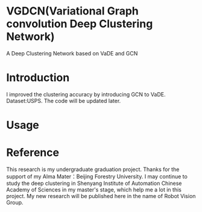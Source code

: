 # VGDCN(Variational Graph convolution Deep Clustering Network)
A Deep Clustering Network based on VaDE and GCN

# Introduction
I improved the clustering accuracy by introducing GCN to VaDE. Dataset:USPS. The code will be updated later.

# Usage

# Reference
This research is my undergraduate graduation project. Thanks for the support of my Alma Mater：Beijing Forestry University.
I may continue to study the deep clustering in Shenyang Institute of Automation Chinese Academy of Sciences in my master's stage, which help me a lot in this project.
My new research will be published here in the name of Robot Vision Group.
